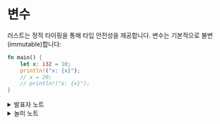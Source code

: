 # 변수

러스트는 정적 타이핑을 통해 타입 안전성을 제공합니다. 변수는 기본적으로 불변(immutable)합니다:

```rust
fn main() {
    let x: i32 = 10;
    println!("x: {x}");
    // x = 20;
    // println!("x: {x}");
}
```

<details>

<summary>발표자 노트</summary>

* 타입 추론에 덕분에 `i32`는 생략 가능합니다. 강의가 진행될 수록 생략 가능한 부분은 점점 생략할 것입니다.
* `println!("x: {}", x)`는 함수 호출 처럼 보이지만 실은 매크로 호출이며 `x`는 이동되지 않습니다.

</details>

<details>

<summary>놀미 노트</summary>

* 대부분의 정적 타잎 시스템을 갖는 언어들은 타잎 추론을 제공합니다. C++의 auto, C#의 var 등에서 이를 알 수 있습니다.
* 변수의 소유권 이동은 소유권에서 자세히 다룹니다. C++에서는 move로 명시적으로 지정해야 하지만 러스트에서는 기본입니다. 더 이상 사용하지 않는 변수를 다른 필요한 곳에서 쓸 수 있으면 메모리 할당과 초기화 비용을 제거할 수 있습니다.

</details>
